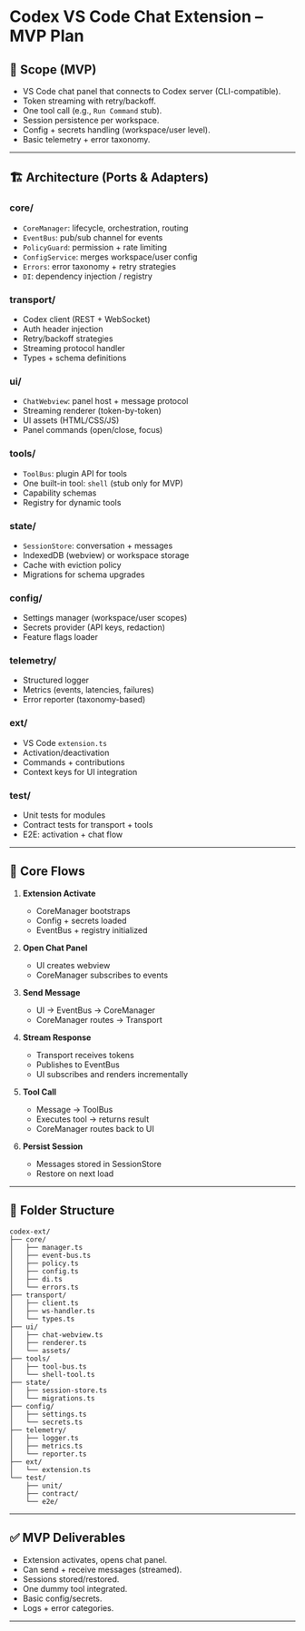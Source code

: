 # Codex VS Code Chat Extension – MVP Plan

## 🎯 Scope (MVP)
- VS Code chat panel that connects to Codex server (CLI-compatible).
- Token streaming with retry/backoff.
- One tool call (e.g., `Run Command` stub).
- Session persistence per workspace.
- Config + secrets handling (workspace/user level).
- Basic telemetry + error taxonomy.

---

## 🏗️ Architecture (Ports & Adapters)

### **core/**
- `CoreManager`: lifecycle, orchestration, routing
- `EventBus`: pub/sub channel for events
- `PolicyGuard`: permission + rate limiting
- `ConfigService`: merges workspace/user config
- `Errors`: error taxonomy + retry strategies
- `DI`: dependency injection / registry

### **transport/**
- Codex client (REST + WebSocket)
- Auth header injection
- Retry/backoff strategies
- Streaming protocol handler
- Types + schema definitions

### **ui/**
- `ChatWebview`: panel host + message protocol
- Streaming renderer (token-by-token)
- UI assets (HTML/CSS/JS)
- Panel commands (open/close, focus)

### **tools/**
- `ToolBus`: plugin API for tools
- One built-in tool: `shell` (stub only for MVP)
- Capability schemas
- Registry for dynamic tools

### **state/**
- `SessionStore`: conversation + messages
- IndexedDB (webview) or workspace storage
- Cache with eviction policy
- Migrations for schema upgrades

### **config/**
- Settings manager (workspace/user scopes)
- Secrets provider (API keys, redaction)
- Feature flags loader

### **telemetry/**
- Structured logger
- Metrics (events, latencies, failures)
- Error reporter (taxonomy-based)

### **ext/**
- VS Code `extension.ts`
- Activation/deactivation
- Commands + contributions
- Context keys for UI integration

### **test/**
- Unit tests for modules
- Contract tests for transport + tools
- E2E: activation + chat flow

---

## 🚦 Core Flows

1. **Extension Activate**
   - CoreManager bootstraps
   - Config + secrets loaded
   - EventBus + registry initialized

2. **Open Chat Panel**
   - UI creates webview
   - CoreManager subscribes to events

3. **Send Message**
   - UI → EventBus → CoreManager
   - CoreManager routes → Transport

4. **Stream Response**
   - Transport receives tokens
   - Publishes to EventBus
   - UI subscribes and renders incrementally

5. **Tool Call**
   - Message → ToolBus
   - Executes tool → returns result
   - CoreManager routes back to UI

6. **Persist Session**
   - Messages stored in SessionStore
   - Restore on next load

---

## 📂 Folder Structure

```
codex-ext/
├── core/
│   ├── manager.ts
│   ├── event-bus.ts
│   ├── policy.ts
│   ├── config.ts
│   ├── di.ts
│   └── errors.ts
├── transport/
│   ├── client.ts
│   ├── ws-handler.ts
│   └── types.ts
├── ui/
│   ├── chat-webview.ts
│   ├── renderer.ts
│   └── assets/
├── tools/
│   ├── tool-bus.ts
│   └── shell-tool.ts
├── state/
│   ├── session-store.ts
│   └── migrations.ts
├── config/
│   ├── settings.ts
│   └── secrets.ts
├── telemetry/
│   ├── logger.ts
│   ├── metrics.ts
│   └── reporter.ts
├── ext/
│   └── extension.ts
└── test/
    ├── unit/
    ├── contract/
    └── e2e/
```

---

## ✅ MVP Deliverables
- Extension activates, opens chat panel.
- Can send + receive messages (streamed).
- Sessions stored/restored.
- One dummy tool integrated.
- Basic config/secrets.
- Logs + error categories.

---
